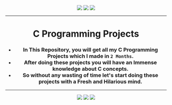 <p align="center">
<img src="https://forthebadge.com/images/badges/for-you.svg" />
<img src="https://forthebadge.com/images/badges/made-with-c.svg" />
<img src="https://forthebadge.com/images/badges/built-by-developers.svg" />
</p>

_________________________________

<h1 align="center">C Programming Projects</h1>
<h3 align="center">
  
- In This Repository, you will get all my C Programming Projects which I made in `2 Months`.
- After doing these projects you will have an Immense knowledge about C concepts.
- So without any wasting of time let's start doing these projects with a Fresh and Hilarious mind.
</h3>

_______________________________________

<p align="center">
<img src="https://badges.pufler.dev/visits/Iamtripathisatyam/C-Programming-Projects?style=for-the-badge&logo=github&logoColor=yellow" />
<img src="https://badges.pufler.dev/updated/Iamtripathisatyam/C-Programming-Projects?style=for-the-badge&logo=github&logoColor=yellow" />
<img src="https://badges.pufler.dev/created/Iamtripathisatyam/C-Programming-Projects?style=for-the-badge&logo=github&logoColor=yellow" />
</p>

